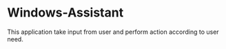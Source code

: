# Windows-Assistant
  This application take input from user and perform action according to user need.
